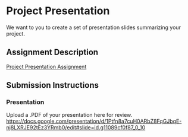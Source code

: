 # Project Presentation
We want to you to create a set of presentation slides summarizing your project.

## Assignment Description
[Project Presentation Assignment](https://education.launchcode.org/liftoff/modules/assignments/project-presentation)

## Submission Instructions

### Presentation
Upload a .PDF of your presentation here for review.
https://docs.google.com/presentation/d/1Ptfn8a7cuH0ARbZ8FqGJbqE-nj8LXRJE92tEz3YRmb0/edit#slide=id.g11089cf0f87_0_10
